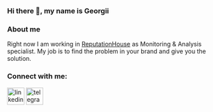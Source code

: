 ### Hi there 👋, my name is Georgii  

### About me
Right now I am working in [ReputationHouse](#https://reputation.house) as Monitoring & Analysis specialist. My job is to find the problem in your brand and give you the solution.  

### Connect with me:
[<img src='https://cdn.jsdelivr.net/npm/simple-icons@3.0.1/icons/linkedin.svg' alt='linkedin' height='40'>]([https://www.linkedin.com/in/https://www.linkedin.com/in/georgii-khoruzhevskii-b15257279](https://www.linkedin.com/in/georgii-khoruzhevskii-b15257279/))  [<img src='https://cdn.jsdelivr.net/npm/simple-icons@3.0.1/icons/telegram.svg' alt='telegram' height='40'>](t.me/ex_georgy)  

<!--
**KhoruzhevskiiGeorgii/KhoruzhevskiiGeorgii** is a ✨ _special_ ✨ repository because its `README.md` (this file) appears on your GitHub profile.

Here are some ideas to get you started:

- 🔭 I’m currently working on ...
- 🌱 I’m currently learning ...
- 👯 I’m looking to collaborate on ...
- 🤔 I’m looking for help with ...
- 💬 Ask me about ...
- 📫 How to reach me: ...
- 😄 Pronouns: ...
- ⚡ Fun fact: ...
-->
